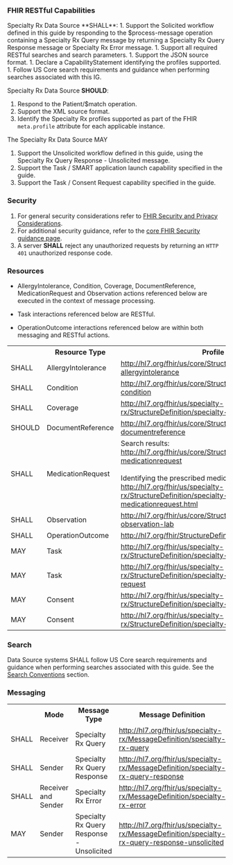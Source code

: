 <h3>FHIR RESTful Capabilities</h3>
Specialty Rx Data Source **SHALL**: 
1. Support the Solicited workflow defined in this guide by responding to the $process-message operation containing a Specialty Rx Query message by returning a Specialty Rx Query Response message or Specialty Rx Error message. 
1. Support all required RESTful searches and search parameters. 
1. Support the JSON source format. 
1. Declare a CapabilityStatement identifying the profiles supported.
1. Follow US Core search requirements and guidance when performing searches associated with this IG.

Specialty Rx Data Source **SHOULD**: 
1. Respond to the Patient/$match operation.  
1. Support the XML source format. 
1. Identify the Specialty Rx profiles supported as part of the FHIR `meta.profile` attribute for each applicable instance.

The Specialty Rx Data Source MAY 
1. Support the Unsolicited workflow defined in this guide, using the Specialty Rx Query Response - Unsolicited message. 
1. Support the Task / SMART application launch capability specified in the guide.
1. Support the Task / Consent Request capability specified in the guide.

<h3>Security</h3>

1. For general security considerations refer to [FHIR Security and Privacy Considerations](https://www.hl7.org/fhir/secpriv-module.html).
2. For additional security guidance, refer to the [core FHIR Security guidance page](https://www.hl7.org/fhir/security.html).
3. A server **SHALL** reject any unauthorized requests by returning an `HTTP 401` unauthorized response code.

### Resources

- AllergyIntolerance, Condition, Coverage, DocumentReference, MedicationRequest and Observation actions referenced below are executed in the context of message processing. 

- Task interactions referenced below are RESTful. 

- OperationOutcome interactions referenced below are within both messaging and RESTful actions.

<table class="grid">
	<tbody>
		<tr>
			<th>
				<b></b>
			</th>
			<th>
				<b>Resource Type</b>
			</th>
			<th>
				<b>Profile</b>
			</th>
			<th>
				<b title="GET a resource (read interaction)">Read</b>
			</th>
			<th>
				<b title="GET all set of resources of the type (search interaction)">Search</b>
			</th>
			<th>
				<b title="PUT a new resource version (update interaction)">Update</b>
			</th>
			<th>
				<b title="POST a new resource (create interaction)">Create</b>
			</th>
		</tr>
		<tr>
			<td>SHALL</td>
            <td>AllergyIntolerance</td>
			<td>
				<a href="http://hl7.org/fhir/us/core/StructureDefinition/us-core-allergyintolerance">http://hl7.org/fhir/us/core/StructureDefinition/us-core-allergyintolerance</a>
			</td>
			<td>y</td>
			<td>y</td>
			<td></td>
			<td></td>
		</tr>
		<tr>
			<td>SHALL</td>
			<td>Condition</td>
			<td>
				<a href="http://hl7.org/fhir/us/core/StructureDefinition/us-core-condition">http://hl7.org/fhir/us/core/StructureDefinition/us-core-condition</a>
			</td>
			<td>y</td>
			<td>y</td>
			<td></td>
			<td></td>
		</tr>
		<tr>
			<td>SHALL</td>
			<td>Coverage</td>
			<td>
				<a href="http://hl7.org/fhir/us/specialty-rx/StructureDefinition/specialty-rx-coverage">http://hl7.org/fhir/us/specialty-rx/StructureDefinition/specialty-rx-coverage</a>
			</td>
			<td>y</td>
			<td>y</td>
			<td></td>
			<td></td>
		</tr>
		<tr>
			<td>SHOULD</td>
			<td>DocumentReference</td>
			<td>
				<a href="http://hlhttp://hl7.org/fhir/us/core/StructureDefinition/us-core-documentreference">http://hl7.org/fhir/us/core/StructureDefinition/us-core-documentreference</a>
			</td>
			<td>y</td>
			<td>y</td>
			<td></td>
			<td></td>
		</tr>
		<tr>
			<td>SHALL</td>
			<td>MedicationRequest</td>
			<td>
				Search results: <br /><a href="http://hl7.org/fhir/us/core/StructureDefinition/us-core-medicationrequest">http://hl7.org/fhir/us/core/StructureDefinition/us-core-medicationrequest</a>
                <br /><br />Identifying the prescribed medication in messaging: <br /><a href="StructureDefinition-specialty-rx-medicationrequest.html">http://hl7.org/fhir/us/specialty-rx/StructureDefinition/specialty-rx-medicationrequest.html</a>
			</td>
			<td>y</td>
			<td>y</td>
			<td></td>
			<td></td>
		</tr>
		<tr>
			<td>SHALL</td>
			<td>Observation</td>
			<td>
				<a href="http://hl7.org/fhir/us/core/StructureDefinition/us-core-observation-lab">http://hl7.org/fhir/us/core/StructureDefinition/us-core-observation-lab</a>
			</td>
			<td>y</td>
			<td>y</td>
			<td></td>
			<td></td>
		</tr>
		<tr>
			<td>SHALL</td>
			<td>OperationOutcome</td>
			<td>
				<a href="http://hl7.org/fhir/StructureDefinition/OperationOutcome">http://hl7.org/fhir/StructureDefinition/OperationOutcome</a>
			</td>
			<td>y</td>
			<td></td>
			<td></td>
			<td>y</td>
		</tr>
		<tr>
			<td>MAY</td>
			<td>Task</td>
			<td>
				<a href="http://hl7.org/fhir/us/specialty-rx/StructureDefinition/specialty-rx-task-smart-launch">http://hl7.org/fhir/us/specialty-rx/StructureDefinition/specialty-rx-task-smart-launch</a>
			</td>
			<td>y</td>
			<td></td>
			<td>y</td>
			<td>y</td>
		</tr>
				<tr>
			<td>MAY</td>
			<td>Task</td>
			<td>
				<a href="http://hl7.org/fhir/us/specialty-rx/StructureDefinition/specialty-rx-task-consent-request">http://hl7.org/fhir/us/specialty-rx/StructureDefinition/specialty-rx-task-consent-request</a>
			</td>
			<td>y</td>
			<td></td>
			<td>y</td>
			<td>y</td>
		</tr>
		<tr>
			<td>MAY</td>
			<td>Consent</td>
			<td>
				<a href="http://hl7.org/fhir/us/specialty-rx/StructureDefinition/specialty-rx-consent">http://hl7.org/fhir/us/specialty-rx/StructureDefinition/specialty-rx-consent</a>
			</td>
			<td>y</td>
			<td></td>
			<td></td>
			<td></td>
		</tr>
		<tr>
			<td>MAY</td>
			<td>Consent</td>
			<td>
				<a href="http://hl7.org/fhir/us/specialty-rx/StructureDefinition/specialty-rx-consent-requested">http://hl7.org/fhir/us/specialty-rx/StructureDefinition/specialty-rx-consent-requested</a>
			</td>
			<td>y</td>
			<td></td>
			<td></td>
			<td></td>
		</tr>
	</tbody>
</table>
<h3>Search</h3>

Data Source systems SHALL follow US Core search requirements and guidance when performing searches associated with this guide. See the [Search Conventions](searches.html) section.

### Messaging

<table class="grid">
	<tbody>
		<tr>
			<th>
				<b></b>
			</th>
			<th>
				<b>Mode</b>
			</th>
			<th>
				<b>Message Type</b>
			</th>
			<th>
				<b>Message Definition</b>
			</th>
			<th>
				<b>Message Bundle</b>
			</th>
		</tr>
		<tr>
			<td>SHALL</td>
			<td>Receiver</td>
            <td>Specialty Rx Query</td>
			<td>
				<a href="MessageDefinition-specialty-rx-query.html">http://hl7.org/fhir/us/specialty-rx/MessageDefinition/specialty-rx-query</a>				
			</td>
			<td>
            <a href="StructureDefinition-specialty-rx-bundle-query.html">http://hl7.org/fhir/us/specialty-rx/StructureDefinition/specialty-rx-bundle-query</a>                
            </td>
		</tr>
		<tr>
			<td>SHALL</td>
			<td>Sender</td>
            <td>Specialty Rx Query Response</td>
			<td>
				<a href="MessageDefinition-specialty-rx-query-response.html">http://hl7.org/fhir/us/specialty-rx/MessageDefinition/specialty-rx-query-response</a>
			</td>
			<td>
            <a href="StructureDefinition-specialty-rx-bundle-query-response.html">http://hl7.org/fhir/us/specialty-rx/StructureDefinition/specialty-rx-bundle-query-response</a>                
            </td>
		</tr>
		<tr>
			<td>SHALL</td>
			<td>Receiver and Sender</td>
            <td>Specialty Rx Error</td>
			<td>
				<a href="MessageDefinition-specialty-rx-error.html">http://hl7.org/fhir/us/specialty-rx/MessageDefinition/specialty-rx-error</a>
			</td>
			<td>
            <a href="StructureDefinition-specialty-rx-bundle-error.html">http://hl7.org/fhir/us/specialty-rx/StructureDefinition/specialty-rx-bundle-error</a>                
            </td>
		</tr>
		<tr>
			<td>MAY</td>
			<td>Sender</td>
            <td>Specialty Rx Query Response - Unsolicited</td>
			<td>
				<a href="MessageDefinition-specialty-rx-query-response-unsolicited.html">http://hl7.org/fhir/us/specialty-rx/MessageDefinition/specialty-rx-query-response-unsolicited</a>
			</td>
			<td>
            <a href="StructureDefinition-specialty-rx-bundle-query-response-unsolicited.html">http://hl7.org/fhir/us/specialty-rx/StructureDefinition/specialty-rx-bundle-query-response-unsolicited</a>                
            </td>
		</tr>
	</tbody>
</table>

<br />